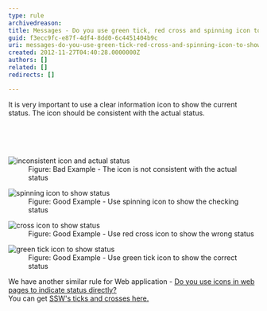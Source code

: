 ```yaml
---
type: rule
archivedreason: 
title: Messages - Do you use green tick, red cross and spinning icon to show the status?
guid: f3ecc9fc-e87f-4df4-8dd0-6c4451404b9c
uri: messages-do-you-use-green-tick-red-cross-and-spinning-icon-to-show-the-status
created: 2012-11-27T04:40:28.0000000Z
authors: []
related: []
redirects: []

---
```



<p>It is very important to use a clear information icon to show the current status. The icon should be consistent with the actual status.</p>
<br><excerpt class='endintro'></excerpt><br>
​<dl class="badImage"><dt><img alt="inconsistent icon and actual status" src="http&#58;//www.ssw.com.au/ssw/Standards/Rules/Images/wrongIconStatus.gif" /></dt>
<dd>Figure&#58; Bad Example - The icon is not consistent with the actual status</dd></dl>
<dl class="goodImage"><dt><img alt="spinning icon to show status" src="http&#58;//www.ssw.com.au/ssw/Standards/Rules/Images/spinningIconStatus.gif" /></dt>
<dd>Figure&#58; Good Example - Use spinning icon to show the checking status</dd></dl>
<dl class="goodImage"><dt><img alt="cross icon to show status" src="http&#58;//www.ssw.com.au/ssw/Standards/Rules/Images/crossIconStatus.gif" /></dt>
<dd>Figure&#58; Good Example - Use red cross icon to show the wrong status</dd></dl>
<dl class="goodImage"><dt><img alt="green tick icon to show status" src="http&#58;//www.ssw.com.au/ssw/Standards/Rules/Images/tickIconStatus.gif" /></dt>
<dd>Figure&#58; Good Example - Use green tick icon to show the correct status</dd></dl>
<div>We have another similar rule for Web application - <a href="http&#58;//www.ssw.com.au/ssw/standards/rules/RulesToBetterWebsitesLayout.aspx#StatusIcon">Do you use icons in web pages to indicate status directly?</a></div>
<div>You can get <a href="http&#58;//www.ssw.com.au/ssw/standards/images/OurTicksCrosses/browse.aspx">SSW's ticks and crosses here.</a></div>



